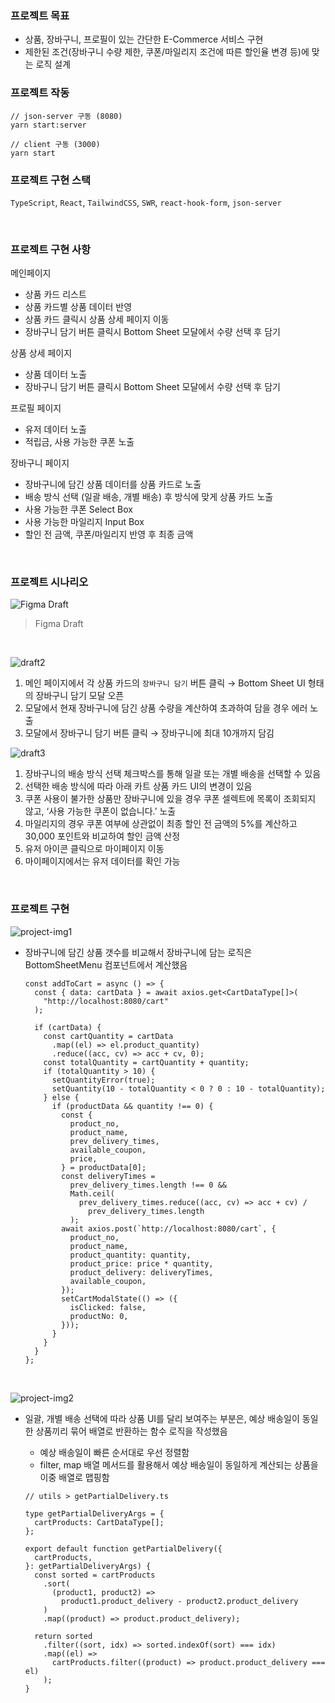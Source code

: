 ### 프로젝트 목표

- 상품, 장바구니, 프로필이 있는 간단한 E-Commerce 서비스 구현
- 제한된 조건(장바구니 수량 제한, 쿠폰/마일리지 조건에 따른 할인율 변경 등)에 맞는 로직 설계

### 프로젝트 작동

```shell
// json-server 구동 (8080)
yarn start:server

// client 구동 (3000)
yarn start
```

### 프로젝트 구현 스택

`TypeScript`, `React`, `TailwindCSS`, `SWR`, `react-hook-form`, `json-server`

<br />

### 프로젝트 구현 사항

메인페이지

- 상품 카드 리스트
- 상품 카드별 상품 데이터 반영
- 상품 카드 클릭시 상품 상세 페이지 이동
- 장바구니 담기 버튼 클릭시 Bottom Sheet 모달에서 수량 선택 후 담기

상품 상세 페이지

- 상품 데이터 노출
- 장바구니 담기 버튼 클릭시 Bottom Sheet 모달에서 수량 선택 후 담기

프로필 페이지

- 유저 데이터 노출
- 적립금, 사용 가능한 쿠폰 노출

장바구니 페이지

- 장바구니에 담긴 상품 데이터를 상품 카드로 노출
- 배송 방식 선택 (일괄 배송, 개별 배송) 후 방식에 맞게 상품 카드 노출
- 사용 가능한 쿠폰 Select Box
- 사용 가능한 마일리지 Input Box
- 할인 전 금액, 쿠폰/마일리지 반영 후 최종 금액

<br />

### 프로젝트 시나리오

![Figma Draft](./asset/draft1.png)

> Figma Draft

<br />

![draft2](./asset/draft2.png)

1. 메인 페이지에서 각 상품 카드의 `장바구니 담기` 버튼 클릭 → Bottom Sheet UI 형태의 장바구니 담기 모달 오픈
2. 모달에서 현재 장바구니에 담긴 상품 수량을 계산하여 초과하여 담을 경우 에러 노출
3. 모달에서 장바구니 담기 버튼 클릭 → 장바구니에 최대 10개까지 담김

![draft3](./asset/draft3.png)

1. 장바구니의 배송 방식 선택 체크박스를 통해 일괄 또는 개별 배송을 선택할 수 있음
2. 선택한 배송 방식에 따라 아래 카트 상품 카드 UI의 변경이 있음
3. 쿠폰 사용이 불가한 상품만 장바구니에 있을 경우 쿠폰 셀렉트에 목록이 조회되지 않고, ‘사용 가능한 쿠폰이 없습니다.’ 노출
4. 마일리지의 경우 쿠폰 여부에 상관없이 최종 할인 전 금액의 5%를 계산하고 30,000 포인트와 비교하여 할인 금액 산정
5. 유저 아이콘 클릭으로 마이페이지 이동
6. 마이페이지에서는 유저 데이터를 확인 가능

<br />

### 프로젝트 구현

![project-img1](./asset/mainPage.png)

- 장바구니에 담긴 상품 갯수를 비교해서 장바구니에 담는 로직은 BottomSheetMenu 컴포넌트에서 계산했음

  ```tsx
  const addToCart = async () => {
    const { data: cartData } = await axios.get<CartDataType[]>(
      "http://localhost:8080/cart"
    );

    if (cartData) {
      const cartQuantity = cartData
        .map((el) => el.product_quantity)
        .reduce((acc, cv) => acc + cv, 0);
      const totalQuantity = cartQuantity + quantity;
      if (totalQuantity > 10) {
        setQuantityError(true);
        setQuantity(10 - totalQuantity < 0 ? 0 : 10 - totalQuantity);
      } else {
        if (productData && quantity !== 0) {
          const {
            product_no,
            product_name,
            prev_delivery_times,
            available_coupon,
            price,
          } = productData[0];
          const deliveryTimes =
            prev_delivery_times.length !== 0 &&
            Math.ceil(
              prev_delivery_times.reduce((acc, cv) => acc + cv) /
                prev_delivery_times.length
            );
          await axios.post(`http://localhost:8080/cart`, {
            product_no,
            product_name,
            product_quantity: quantity,
            product_price: price * quantity,
            product_delivery: deliveryTimes,
            available_coupon,
          });
          setCartModalState(() => ({
            isClicked: false,
            productNo: 0,
          }));
        }
      }
    }
  };
  ```

  <br />

![project-img2](./asset/cartPage.png)

- 일괄, 개별 배송 선택에 따라 상품 UI를 달리 보여주는 부분은, 예상 배송일이 동일한 상품끼리 묶어 배열로 반환하는 함수 로직을 작성했음

  - 예상 배송일이 빠른 순서대로 우선 정렬함
  - filter, map 배열 메서드를 활용해서 예상 배송일이 동일하게 계산되는 상품을 이중 배열로 맵핑함

  ```tsx
  // utils > getPartialDelivery.ts

  type getPartialDeliveryArgs = {
    cartProducts: CartDataType[];
  };

  export default function getPartialDelivery({
    cartProducts,
  }: getPartialDeliveryArgs) {
    const sorted = cartProducts
      .sort(
        (product1, product2) =>
          product1.product_delivery - product2.product_delivery
      )
      .map((product) => product.product_delivery);

    return sorted
      .filter((sort, idx) => sorted.indexOf(sort) === idx)
      .map((el) =>
        cartProducts.filter((product) => product.product_delivery === el)
      );
  }
  ```
